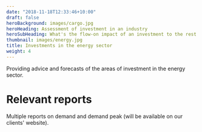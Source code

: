 ```yaml
---
date: "2018-11-18T12:33:46+10:00"
draft: false
heroBackground: images/cargo.jpg
heroHeading: Assessment of investment in an industry
heroSubHeading: What's the flow-on impact of an investment to the rest of the economy?
thumbnail: images/energy.jpg
title: Investments in the energy sector
weight: 4
---
```


Providing advice and forecasts of the areas of investment in the energy sector.

# Relevant reports

Multiple reports on demand and demand peak (will be available on our clients' website).